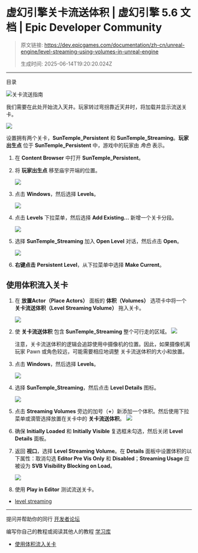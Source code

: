 # 虚幻引擎关卡流送体积 | 虚幻引擎 5.6 文档 | Epic Developer Community

> 原文链接: https://dev.epicgames.com/documentation/zh-cn/unreal-engine/level-streaming-using-volumes-in-unreal-engine
> 
> 生成时间: 2025-06-14T19:20:20.024Z

---

目录

![关卡流送指南](https://dev.epicgames.com/community/api/documentation/image/a9216181-c89f-4b72-99f7-ce5e90c0bc7d?resizing_type=fill&width=1920&height=335)

我们需要在此处开始流入天井。玩家转过弯拐靠近天井时，将加载并显示流送关卡。

![](https://d1iv7db44yhgxn.cloudfront.net/documentation/images/80bab92b-e0df-4276-a044-fdeef522cf69/streaminglevelvisible.png)

设置拥有两个关卡，**SunTemple\_Persistent** 和 **SunTemple\_Streaming**。**玩家出生点** 位于 **SunTemple\_Persistent** 中，游戏中的玩家由 *角色* 表示。

1.  在 **Content Browser** 中打开 **SunTemple\_Persistent**。
    
2.  将 **玩家出生点** 移至庙宇开端的位置。
    
    ![](https://d1iv7db44yhgxn.cloudfront.net/documentation/images/8565d8ef-79c3-427a-94a2-122538ecd7f2/playerstart.png)
3.  点击 **Windows**，然后选择 **Levels**。
    
    ![](Basics/Levels/LevelsWindow/WindowLevels.png)
4.  点击 **Levels** 下拉菜单，然后选择 **Add Existing...** 新增一个关卡分段。
    
    ![](https://d1iv7db44yhgxn.cloudfront.net/documentation/images/42976a46-1fb2-4f67-9b38-715500c569fb/addexisting.png)
5.  选择 **SunTemple\_Streaming** 加入 **Open Level** 对话，然后点击 **Open**。
    
    ![](https://d1iv7db44yhgxn.cloudfront.net/documentation/images/5ea89b10-d726-4bd2-960a-dfa38285b779/suntemplestreaming_select.png)
6.  **右键点击** **Persistent Level**，从下拉菜单中选择 **Make Current**。
    

## 使用体积流入关卡

1.  在 **放置Actor（Place Actors）** 面板的 **体积（Volumes）** 选项卡中将一个 **关卡流送体积（Level Streaming Volume）** 拖入关卡。
    
    ![](https://d1iv7db44yhgxn.cloudfront.net/documentation/images/08e725bc-332d-4842-80b4-098e55001b8e/levelstreamingvolumemodes.png)
2.  使 **关卡流送体积** 包含 **SunTemple\_Streaming** 整个可行走的区域。 ![](https://d1iv7db44yhgxn.cloudfront.net/documentation/images/38c9307e-aac6-49f9-96ab-1e663f169e0c/lsvplacement.png)
    
    注意，关卡流送体积的逻辑会追踪使用中摄像机的位置。因此，如果摄像机离玩家 Pawn 或角色较远，可能需要相应地调整 关卡流送体积的大小和放置。
    
3.  点击 **Windows**，然后选择 **Levels**。
    
    ![](https://d1iv7db44yhgxn.cloudfront.net/documentation/images/3b46ffbf-b046-415c-bfd3-ee9e982ae5bd/windowlevels.png)
4.  选择 **SunTemple\_Streaming**，然后点击 **Level Details** 图标。
    
    ![](https://d1iv7db44yhgxn.cloudfront.net/documentation/images/0f36691e-4ef9-4c40-a086-9426728c14f5/leveldetails.png)
5.  点击 **Streaming Volumes** 旁边的加号（**+**）新添加一个体积。然后使用下拉菜单或滴管选择放置在关卡中的 **关卡流送体积**。 ![](https://d1iv7db44yhgxn.cloudfront.net/documentation/images/436c30ad-5fca-4c1c-ace3-f1dac4344459/addlsv.png)
    
6.  确保 **Initially Loaded** 和 **Initially Visible** 复选框未勾选，然后关闭 **Level Details** 面板。
    
7.  返回 **视口**，选择 **Level Streaming Volume**。在 **Details** 面板中设置体积的以下属性：取消勾选 **Editor Pre Vis Only** 和 **Disabled**；**Streaming Usage** 应被设为 **SVB Visibility Blocking on Load**。
    
    ![](https://d1iv7db44yhgxn.cloudfront.net/documentation/images/a8ed77a4-399a-4de0-949f-ca9b9f1e77dd/lsvsettings.png)
8.  使用 **Play in Editor** 测试流送关卡。
    

-   [level streaming](https://dev.epicgames.com/community/search?query=level%20streaming)

* * *

提问并帮助你的同行 [开发者论坛](https://forums.unrealengine.com/categories?tag=unreal-engine)

编写你自己的教程或阅读其他人的教程 [学习库](https://dev.epicgames.com/community/unreal-engine/learning)

-   [使用体积流入关卡](/documentation/zh-cn/unreal-engine/level-streaming-using-volumes-in-unreal-engine#%E4%BD%BF%E7%94%A8%E4%BD%93%E7%A7%AF%E6%B5%81%E5%85%A5%E5%85%B3%E5%8D%A1)